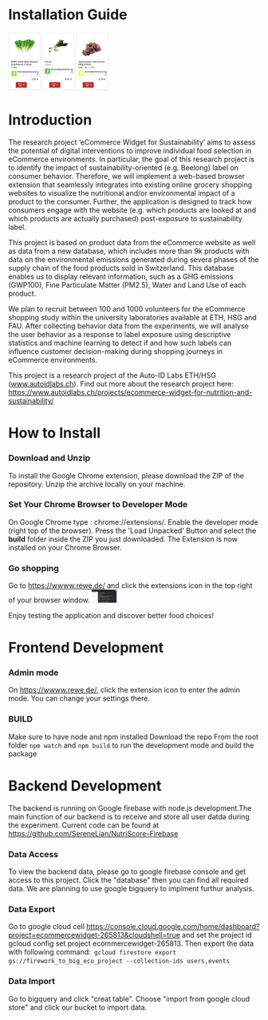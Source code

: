 # Installation Guide

<img src='images/Screenshot.png' title='images' style='max-width:200px'></img>

# Introduction

The research project ‘eCommerce Widget for Sustainability’ aims to assess the potential of digital interventions to improve individual food selection in eCommerce environments. In particular, the goal of this research project is to identify the impact of sustainability-oriented (e.g. Beelong) label on consumer behavior. Therefore, we will implement a web-based browser extension that seamlessly integrates into existing online grocery shopping websites to visualize the nutritional and/or environmental impact of a product to the consumer. Further, the application is designed to track how consumers engage with the website (e.g. which products are looked at and which products are actually purchased) post-exposure to sustainability label.

This project is based on product data from the eCommerce website as well as data from a new database, which includes more than 9k products with data on the environmental emissions generated during severa phases of the supply chain of the food products sold in Switzerland. This database enables us to display relevant information, such as a GHG emissions (GWP100), Fine Particulate Matter (PM2.5), Water and Land Use of each product.

We plan to recruit between 100 and 1000 volunteers for the eCommerce shopping study within the university laboratories available at ETH, HSG and FAU. After collecting behavior data from the experiments, we will analyse the user behavior as a response to label exposure using descriptive statistics and machine learning to detect if and how such labels can influence customer decision-making during shopping journeys in eCommerce environments.

This project is a research project of the Auto-ID Labs ETH/HSG (www.autoidlabs.ch). Find out more about the research project here: https://www.autoidlabs.ch/projects/ecommerce-widget-for-nutrition-and-sustainability/ 

# How to Install 

### Download and Unzip
To install the Google Chrome extension, please download the ZIP of the repository.
Unzip the archive locally on your machine.

### Set Your Chrome Browser to Developer Mode
On Google Chrome type : chrome://extensions/. Enable the developer mode (right top of the browser). 
Press the 'Load Unpacked' Button and select the **build** folder inside the ZIP you just downloaded. 
The Extension is now installed on your Chrome Browser.

### Go shopping 
Go to https://wwww.rewe.de/ and click the extensions icon in the top right of your browser window. <img src='images/Browser.png' title='images' style='max-width:50px'></img>

Enjoy testing the application and discover better food choices! 

# Frontend Development

### Admin mode
On https://wwww.rewe.de/, click the extension icon to enter the admin mode. You can change your settings there. 

### BUILD
Make sure to have node and npm installed
Download the repo
From the root folder
`npm watch` and `npm build` to run the development mode and build the package

# Backend Development
The backend is running on Google firebase with node.js development.The main function of our backend is to receive and store all user datda during the experiment. Current code can be found at https://github.com/SereneLian/NutriScore-Firebase

### Data Access
To view the backend data, please go to google firebase console and get access to this project. Click the "database" then you can find all required data. We are planning to use google bigquery to implment furthur analysis.

### Data Export
Go to google cloud cell https://console.cloud.google.com/home/dashboard?project=ecommercewidget-265813&cloudshell=true and set the project id gcloud config set project ecommercewidget-265813. Then export the data with following command:` gcloud firestore export gs://firework_to_big_eco_project --collection-ids users,events`

### Data Import 
Go to bigquery and click "creat table". Choose "import from google cloud store" and click our bucket to import data.
